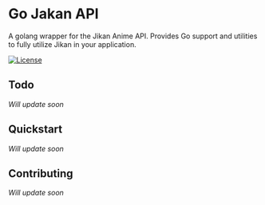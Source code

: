 # Go Jakan API

A golang wrapper for the Jikan Anime API. Provides Go support and utilities to fully utilize Jikan in your application.

[![License](https://img.shields.io/badge/License-Apache%202.0-blue.svg)](https://opensource.org/licenses/Apache-2.0)

## Todo

_Will update soon_

## Quickstart

_Will update soon_

## Contributing

_Will update soon_
